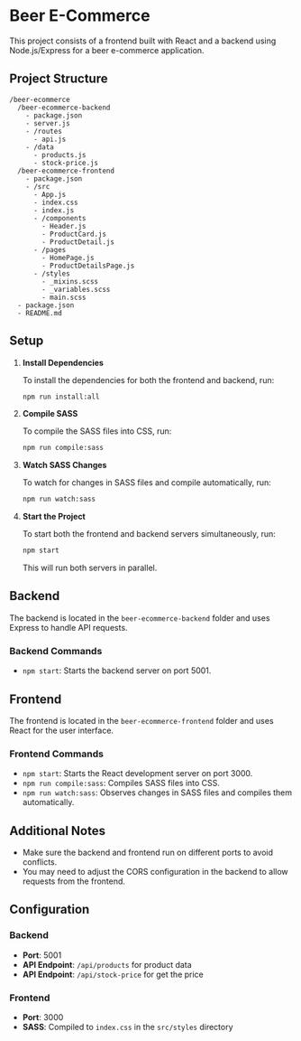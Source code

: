 # Beer E-Commerce

This project consists of a frontend built with React and a backend using Node.js/Express for a beer e-commerce application.

## Project Structure

```
/beer-ecommerce
  /beer-ecommerce-backend
    - package.json
    - server.js
    - /routes
      - api.js
    - /data
      - products.js
      - stock-price.js
  /beer-ecommerce-frontend
    - package.json
    - /src
      - App.js
      - index.css
      - index.js
      - /components
        - Header.js
        - ProductCard.js
        - ProductDetail.js
      - /pages
        - HomePage.js
        - ProductDetailsPage.js
      - /styles
        - _mixins.scss
        - _variables.scss
        - main.scss
  - package.json
  - README.md
```

## Setup

1. **Install Dependencies**

   To install the dependencies for both the frontend and backend, run:

   ```bash
   npm run install:all
   ```

2. **Compile SASS**

   To compile the SASS files into CSS, run:

   ```bash
   npm run compile:sass
   ```

3. **Watch SASS Changes**

   To watch for changes in SASS files and compile automatically, run:

   ```bash
   npm run watch:sass
   ```

4. **Start the Project**

   To start both the frontend and backend servers simultaneously, run:

   ```bash
   npm start
   ```

   This will run both servers in parallel.

## Backend

The backend is located in the `beer-ecommerce-backend` folder and uses Express to handle API requests.

### Backend Commands

- `npm start`: Starts the backend server on port 5001.

## Frontend

The frontend is located in the `beer-ecommerce-frontend` folder and uses React for the user interface.

### Frontend Commands

- `npm start`: Starts the React development server on port 3000.
- `npm run compile:sass`: Compiles SASS files into CSS.
- `npm run watch:sass`: Observes changes in SASS files and compiles them automatically.

## Additional Notes

- Make sure the backend and frontend run on different ports to avoid conflicts.
- You may need to adjust the CORS configuration in the backend to allow requests from the frontend.

## Configuration

### Backend

- **Port**: 5001
- **API Endpoint**: `/api/products` for product data
- **API Endpoint**: `/api/stock-price` for get the price

### Frontend

- **Port**: 3000
- **SASS**: Compiled to `index.css` in the `src/styles` directory
